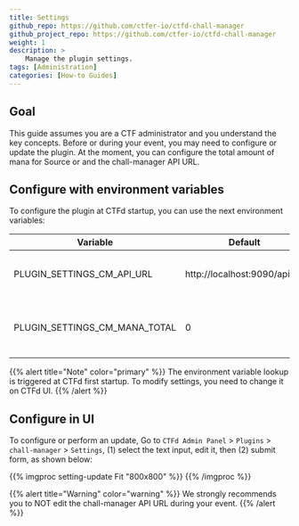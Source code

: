```yaml
---
title: Settings
github_repo: https://github.com/ctfer-io/ctfd-chall-manager
github_project_repo: https://github.com/ctfer-io/ctfd-chall-manager
weight: 1
description: >
    Manage the plugin settings.
tags: [Administration]
categories: [How-to Guides]
---
```


## Goal
This guide assumes you are a CTF administrator and you understand the key concepts. Before or during your event, you may need to configure or update the plugin. At the moment, you can configure the total amount of mana for Source or and the chall-manager API URL.

## Configure with environment variables

To configure the plugin at CTFd startup, you can use the next environment variables:

| Variable                      	| Default                      	| Description                                 	|
|-------------------------------	|------------------------------	|---------------------------------------------	|
| PLUGIN_SETTINGS_CM_API_URL    	| http://localhost:9090/api/v1 	| URL of Chall-Manager API                    	|
| PLUGIN_SETTINGS_CM_MANA_TOTAL 	| 0                            	| Maximum mana that source are allowed to use 	|

{{% alert title="Note" color="primary" %}}
The environment variable lookup is triggered at CTFd first startup. To modify settings, you need to change it on CTFd UI.
{{% /alert %}}

## Configure in UI

To configure or perform an update, Go to `CTFd Admin Panel` > `Plugins` > `chall-manager` > `Settings`, (1) select the text input, edit it, then (2) submit form, as shown below:

{{% imgproc setting-update Fit "800x800" %}}
{{% /imgproc %}}

{{% alert title="Warning" color="warning" %}}
We strongly recommends you to NOT edit the chall-manager API URL during your event.
{{% /alert %}}